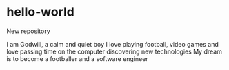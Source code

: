 # hello-world
New repository

I am Godwill, a calm and quiet boy
I love playing football, video games and love passing time on the computer discovering new technologies
My dream is to become a footballer and a software engineer
